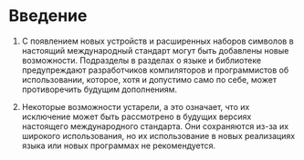 # Введение

1. С появлением новых устройств и расширенных наборов символов в настоящий международный стандарт могут быть добавлены новые возможности.
Подразделы в разделах о языке и библиотеке предупреждают разработчиков компиляторов и программистов об использовании, которое, хотя и допустимо само по себе, может противоречить будущим дополнениям.

2. Некоторые возможности устарели, а это означает, что их исключение может быть рассмотрено в будущих версиях настоящего международного стандарта.
Они сохраняются из-за их широкого использования, но их использование в новых реализациях языка или новых программах не рекомендуется.

